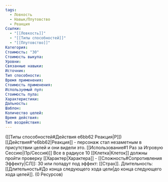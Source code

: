 ```yaml
---
tags:
  - Ловкость
  - Навык/Плутовство
  - Реакция
Ссылки:
  - "[[Ловкость]]"
  - "[[Типы способностей]]"
  - "[[Плутовство]]"
Категория: 
Стоимость: "30"
Стоимость выкупа:
Уровни:
Связанные навыки:
Источник:
Тип способности:
Время применения:
Стоимость применения:
Используемый пул:
Стоимость пула:
Характеристики:
Дальность:
Шаблон:
Количество целей:
Время действия:
Тип воздействия:
---
```

([[Типы способностей#Действия e6bb62 Реакция|Р]]) [[Действия#^e6bb62|Реакция]] - персонаж стал незаметным в присутствии целей и они видели это. [[Использование#1 Раз за Игровую Сессию|(1р/Сессия)]]  Все в радиусе 10 [[Клетка|Клеток]] должны пройти проверку [[Характер|Характера]] - [[Сложность#Cопротивления Эффекту|СЛ]]: 30 или попадут под эффект: [[Страх]]. Длительность: [[Длительность#До конца следующего хода цели|до конца следующего хода целей]]. (0 Ресурсов)